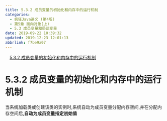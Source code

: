 ```yaml
---
title: 5.3.2 成员变量的初始化和内存中的运行机制
categories: 
  - 疯狂Java讲义 (第4版)
  - 第5章 面向对象(上)
  - 5.3 成员变量和局部变量
date: 2019-09-22 10:39:32
updated: 2019-12-23 12:01:13
abbrlink: f7be9a07
---
```

<div id='my_toc'><a href="/JavaReadingNotes/f7be9a07/#5-3-2-成员变量的初始化和内存中的运行机制" class="header_1">5.3.2 成员变量的初始化和内存中的运行机制</a>&nbsp;<br></div>
<style>.header_1{margin-left: 1em;}.header_2{margin-left: 2em;}.header_3{margin-left: 3em;}.header_4{margin-left: 4em;}.header_5{margin-left: 5em;}.header_6{margin-left: 6em;}</style>
<!--more-->
<script>if (navigator.platform.search('arm')==-1){document.getElementById('my_toc').style.display = 'none';}var e,p = document.getElementsByTagName('p');while (p.length>0) {e = p[0];e.parentElement.removeChild(e);}</script>

<!--end-->
<!--SSTStart-->
# 5.3.2 成员变量的初始化和内存中的运行机制 #
当系统加载类或创建该类的实例时,系统自动为成员变量分配内存空间,并在分配内存空间后,**自动为成员变量指定初始值**
<!--SSTStop-->

